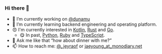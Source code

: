 ### Hi there 👋

- 🔭 I’m currently working on [@dunamu](https://github.com/dunamu)
- 🌱 I’m currently learning backend engineering and operating platform.
- 😍 I'm currently interested in [Kotlin](https://kotlinlang.org/), [Rust](https://www.rust-lang.org/) and [Go](https://golang.org/).
  - 😋 In past, [Python](https://www.python.org/), [Ruby](https://www.ruby-lang.org/) and [TypeScript](https://www.typescriptlang.org/).
- 💬 Ask me like that “how about dinner with me?”
- 📫 How to reach me: [@_jeyraof](https://twitter.com/_jeyraof) or [jaeyoung_at_monodiary.net](jaeyoung@monodiary.net)

<!--
**jeyraof/jeyraof** is a ✨ _special_ ✨ repository because its `README.md` (this file) appears on your GitHub profile.

Here are some ideas to get you started:

- 🔭 I’m currently working on ...
- 🌱 I’m currently learning ...
- 👯 I’m looking to collaborate on ...
- 🤔 I’m looking for help with ...
- 💬 Ask me about ...
- 📫 How to reach me: ...
- 😄 Pronouns: ...
- ⚡ Fun fact: ...
-->
